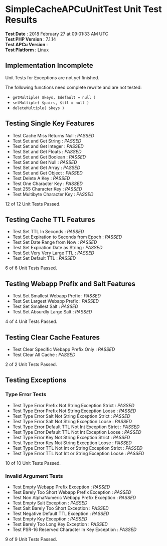 SimpleCacheAPCuUnitTest Unit Test Results
=========================================

__Test Date__         : 2018 February 27 at 09:01:33 AM UTC  
__Test PHP Version__  : 7.1.14  
__Test APCu Version__ :  
__Test Platform__     : Linux  


Implementation Incomplete
-------------------------

Unit Tests for Exceptions are not yet finished.

The following functions need complete rewrite and are not tested:

* `getMultiple( $keys, $default = null )`
* `setMultiple( $pairs, $ttl = null )`
* `deleteMultiple( $keys )`


Testing Single Key Features
---------------------------

* Test Cache Miss Returns Null : *PASSED*
* Test Set and Get String      : *PASSED*
* Test Set and Get Integer     : *PASSED*
* Test Set and Get Floats      : *PASSED*
* Test Set and Get Boolean     : *PASSED*
* Test Set and Get Null        : *PASSED*
* Test Set and Get Array       : *PASSED*
* Test Set and Get Object      : *PASSED*
* Test Delete A Key            : *PASSED*
* Test One Character Key       : *PASSED*
* Test 255 Character Key       : *PASSED*
* Test Multibyte Character Key : *PASSED*

12 of 12 Unit Tests Passed.


Testing Cache TTL Features
--------------------------

* Test Set TTL In Seconds                   : *PASSED*
* Test Set Expiration to Seconds from Epoch : *PASSED*
* Test Set Date Range from Now              : *PASSED*
* Test Set Expiration Date as String        : *PASSED*
* Test Set Very Very Large TTL              : *PASSED*
* Test Set Default TTL                      : *PASSED*

6 of 6 Unit Tests Passed.


Testing Webapp Prefix and Salt Features
---------------------------------------

* Test Set Smallest Webapp Prefix : *PASSED*
* Test Set Largest Webapp Prefix  : *PASSED*
* Test Set Smallest Salt          : *PASSED*
* Test Set Absurdly Large Salt    : *PASSED*

4 of 4 Unit Tests Passed.


Testing Clear Cache Features
----------------------------

* Test Clear Specific Webapp Prefix Only  : *PASSED*
* Test Clear All Cache                    : *PASSED*

2 of 2 Unit Tests Passed.


Testing Exceptions
------------------

### Type Error Tests

* Test Type Error Prefix Not String Exception Strict     : *PASSED*
* Test Type Error Prefix Not String Exception Loose      : *PASSED*
* Test Type Error Salt Not String Exception Strict       : *PASSED*
* Test Type Error Salt Not String Exception Loose        : *PASSED*
* Test Type Error Default TTL Not Int Exception Strict   : *PASSED*
* Test Type Error Default TTL Not Int Exception Loose    : *PASSED*
* Test Type Error Key Not String Exception Strict        : *PASSED*
* Test Type Error Key Not String Exception Loose         : *PASSED*
* Test Type Error TTL Not Int or String Exception Strict : *PASSED*
* Test Type Error TTL Not Int or String Exception Loose  : *PASSED*

10 of 10 Unit Tests Passed.

### Invalid Argument Tests

* Test Empty Webapp Prefix Exception                   : *PASSED*
* Test Barely Too Short Webapp Prefix Exception        : *PASSED*
* Test Non AlphaNumeric Webapp Prefix Exception        : *PASSED*
* Test Empty Salt Exception                            : *PASSED*
* Test Salt Barely Too Short Exception                 : *PASSED*
* Test Negative Default TTL Exception                  : *PASSED*
* Test Empty Key Exception                             : *PASSED*
* Test Barely Too Long Key Exception                   : *PASSED*
* Test PSR-16 Reserved Character In Key Exception      : *PASSED*

9 of 9 Unit Tests Passed.
